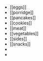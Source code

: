 - [[eggs]]
- [[porridge]]
- [[pancakes]]
- [[cookies]]
- [[meat]]
- [[vegetables]]
- [[sides]]
- [[snacks]]
-
-